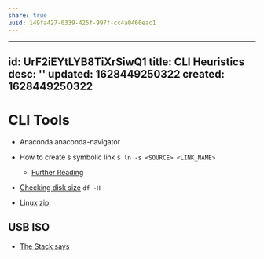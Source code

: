 ```yaml
---
share: true
uuid: 149fa427-0339-425f-997f-cc4a0460eac1
---
```

---
id: UrF2iEYtLYB8TiXrSiwQ1
title: CLI Heuristics
desc: ''
updated: 1628449250322
created: 1628449250322
---
# CLI Tools
*   Anaconda anaconda-navigator
    
*   How to create s symbolic link `$ ln -s <SOURCE> <LINK_NAME>`
    
    *   [Further Reading](https://www.shellhacks.com/symlink-create-symbolic-link-linux/)
*   [Checking disk size](https://www.cyberciti.biz/faq/linux-check-disk-space-command/) `df -H`
    
*   [Linux zip](https://askubuntu.com/questions/17641/create-encrypted-password-protected-zip-file)
    

USB ISO
-------

*   [The Stack says](https://askubuntu.com/questions/372607/how-to-create-a-bootable-ubuntu-usb-flash-drive-from-terminal)

